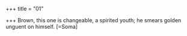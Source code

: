 +++
title = "01"

+++
Brown, this one is changeable, a spirited youth; he smears golden  unguent on himself. [=Soma]